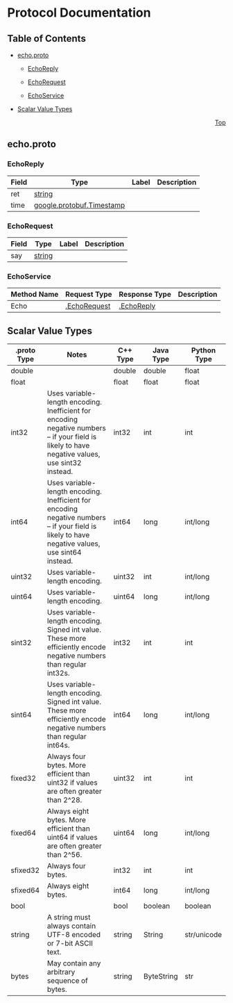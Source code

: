 # Protocol Documentation
<a name="top"></a>

## Table of Contents

- [echo.proto](#echo.proto)
    - [EchoReply](#.EchoReply)
    - [EchoRequest](#.EchoRequest)
  
  
  
    - [EchoService](#.EchoService)
  

- [Scalar Value Types](#scalar-value-types)



<a name="echo.proto"></a>
<p align="right"><a href="#top">Top</a></p>

## echo.proto



<a name=".EchoReply"></a>

### EchoReply



| Field | Type | Label | Description |
| ----- | ---- | ----- | ----------- |
| ret | [string](#string) |  |  |
| time | [google.protobuf.Timestamp](#google.protobuf.Timestamp) |  |  |






<a name=".EchoRequest"></a>

### EchoRequest



| Field | Type | Label | Description |
| ----- | ---- | ----- | ----------- |
| say | [string](#string) |  |  |





 

 

 


<a name=".EchoService"></a>

### EchoService


| Method Name | Request Type | Response Type | Description |
| ----------- | ------------ | ------------- | ------------|
| Echo | [.EchoRequest](#EchoRequest) | [.EchoReply](#EchoReply) |  |

 



## Scalar Value Types

| .proto Type | Notes | C++ Type | Java Type | Python Type |
| ----------- | ----- | -------- | --------- | ----------- |
| <a name="double" /> double |  | double | double | float |
| <a name="float" /> float |  | float | float | float |
| <a name="int32" /> int32 | Uses variable-length encoding. Inefficient for encoding negative numbers – if your field is likely to have negative values, use sint32 instead. | int32 | int | int |
| <a name="int64" /> int64 | Uses variable-length encoding. Inefficient for encoding negative numbers – if your field is likely to have negative values, use sint64 instead. | int64 | long | int/long |
| <a name="uint32" /> uint32 | Uses variable-length encoding. | uint32 | int | int/long |
| <a name="uint64" /> uint64 | Uses variable-length encoding. | uint64 | long | int/long |
| <a name="sint32" /> sint32 | Uses variable-length encoding. Signed int value. These more efficiently encode negative numbers than regular int32s. | int32 | int | int |
| <a name="sint64" /> sint64 | Uses variable-length encoding. Signed int value. These more efficiently encode negative numbers than regular int64s. | int64 | long | int/long |
| <a name="fixed32" /> fixed32 | Always four bytes. More efficient than uint32 if values are often greater than 2^28. | uint32 | int | int |
| <a name="fixed64" /> fixed64 | Always eight bytes. More efficient than uint64 if values are often greater than 2^56. | uint64 | long | int/long |
| <a name="sfixed32" /> sfixed32 | Always four bytes. | int32 | int | int |
| <a name="sfixed64" /> sfixed64 | Always eight bytes. | int64 | long | int/long |
| <a name="bool" /> bool |  | bool | boolean | boolean |
| <a name="string" /> string | A string must always contain UTF-8 encoded or 7-bit ASCII text. | string | String | str/unicode |
| <a name="bytes" /> bytes | May contain any arbitrary sequence of bytes. | string | ByteString | str |

